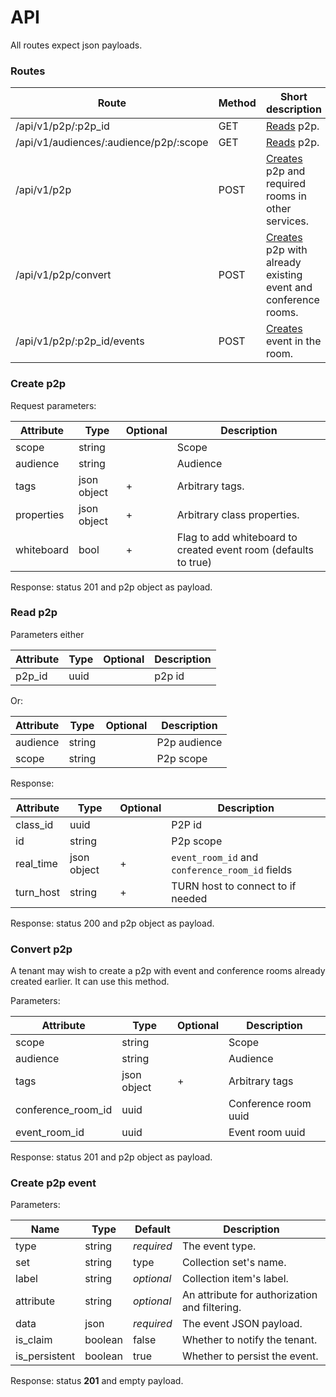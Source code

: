 # API

All routes expect json payloads.

### Routes
Route                                   | Method | Short description
--------------------------------------- | ------ | ----------
/api/v1/p2p/:p2p_id                     | GET    | [Reads](#read-p2p) p2p.
/api/v1/audiences/:audience/p2p/:scope  | GET    | [Reads](#read-p2p) p2p.
/api/v1/p2p                             | POST   | [Creates](#create-p2p) p2p and required rooms in other services.
/api/v1/p2p/convert                     | POST   | [Creates](#convert-p2p) p2p with already existing event and conference rooms.
/api/v1/p2p/:p2p_id/events              | POST   | [Creates](#create-p2p-event) event in the room.

### Create p2p

Request parameters:

Attribute              | Type        | Optional | Description
---------------------- | ----------- | -------- | -------------------------------------------------
scope                  | string      |          | Scope
audience               | string      |          | Audience
tags                   | json object | +        | Arbitrary tags.
properties             | json object | +        | Arbitrary class properties.
whiteboard             | bool        | +        | Flag to add whiteboard to created event room (defaults to true)

Response: status 201 and p2p object as payload.

### Read p2p

Parameters either

Attribute      | Type        | Optional | Description
-------------- | ----------- | -------- | --------------
p2p_id         | uuid        |          | p2p id

Or:

Attribute            | Type        | Optional | Description
-------------------- | ----------- | -------- | ------------------
audience             | string      |          | P2p audience
scope                | string      |          | P2p scope

Response:

Attribute              | Type        | Optional | Description
---------------------- | ----------- | -------- | ---------------------------------------------------------
class_id               | uuid        |          | P2P id
id                     | string      |          | P2p scope
real_time              | json object | +        | `event_room_id` and `conference_room_id` fields
turn_host              | string      | +        | TURN host to connect to if needed

Response: status 200 and p2p object as payload.

### Convert p2p

A tenant may wish to create a p2p with event and conference rooms already created earlier. It can use this method.

Parameters:

Attribute              | Type        | Optional | Description
---------------------- | ----------- | -------- | -------------------------------------------------
scope                  | string      |          | Scope
audience               | string      |          | Audience
tags                   | json object | +        | Arbitrary tags
conference_room_id     | uuid        |          | Conference room uuid
event_room_id          | uuid        |          | Event room uuid

Response: status 201 and p2p object as payload.

### Create p2p event

Parameters:

Name          | Type    | Default    | Description
------------- | ------- | ---------- | -----------------------------
type          | string  | _required_ | The event type.
set           | string  |       type | Collection set's name.
label         | string  | _optional_ | Collection item's label.
attribute     | string  | _optional_ | An attribute for authorization and filtering.
data          | json    | _required_ | The event JSON payload.
is_claim      | boolean |      false | Whether to notify the tenant.
is_persistent | boolean |       true | Whether to persist the event.

Response: status **201** and empty payload.

